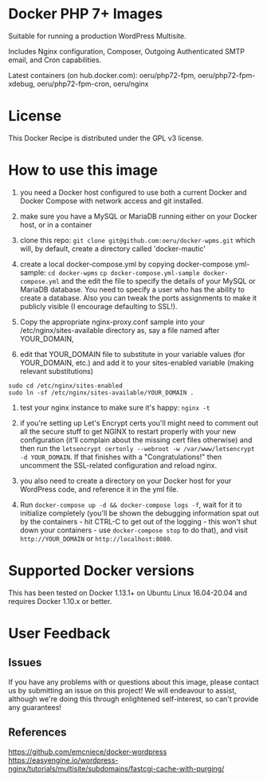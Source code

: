 Docker PHP 7+ Images
====================

Suitable for running a production WordPress Multisite. 

Includes Nginx configuration, Composer, Outgoing Authenticated SMTP email, and Cron capabilities.

Latest containers (on hub.docker.com): oeru/php72-fpm, oeru/php72-fpm-xdebug, oeru/php72-fpm-cron, oeru/nginx

# License

This Docker Recipe is distributed under the GPL v3 license.

# How to use this image

1. you need a Docker host configured to use both a current Docker and Docker Compose with network access and git installed.  

1. make sure you have a MySQL or MariaDB running either on your Docker host, or in a container

1. clone this repo:
`git clone git@github.com:oeru/docker-wpms.git`
which will, by default, create a directory called 'docker-mautic'

1. create a local docker-compose.yml by copying docker-compose.yml-sample:
`cd docker-wpms`
`cp docker-compose.yml-sample docker-compose.yml`
and the edit the file to specify the details of your MySQL or MariaDB database. You need to specify a user who has the ability to create a database. Also you can tweak the ports assignments to make it publicly visible (I encourage defaulting to SSL!).

1. Copy the appropriate nginx-proxy.conf sample into your /etc/nginx/sites-available directory as, say a file named after YOUR_DOMAIN,

1. edit that YOUR_DOMAIN file to substitute in your variable values (for YOUR_DOMAIN, etc.) and add it to your sites-enabled variable (making relevant substitutions)
```
sudo cd /etc/nginx/sites-enabled
sudo ln -sf /etc/nginx/sites-available/YOUR_DOMAIN .
```

1. test your nginx instance to make sure it's happy: `nginx -t`

1. if you're setting up Let's Encrypt certs you'll might need to comment out all the secure stuff to get NGINX to restart properly with your new configuration (it'll complain about the missing cert files otherwise) and then run the `letsencrypt certonly --webroot -w /var/www/letsencrypt -d YOUR_DOMAIN`. If that finishes with a "Congratulations!" then uncomment the SSL-related configuration and reload nginx.

1. you also need to create a directory on your Docker host for your WordPress code, and reference it in the yml file.

1. Run `docker-compose up -d && docker-compose logs -f`, wait for it to initialize completely (you'll be shown the debugging information spat out by the containers - hit CTRL-C to get out of the logging - this won't shut down your containers - use `docker-compose stop` to do that), and visit `http://YOUR_DOMAIN` or `http://localhost:8080`.

# Supported Docker versions

This has been tested on Docker 1.13.1+ on Ubuntu Linux 16.04-20.04 and requires Docker 1.10.x or better.

# User Feedback


## Issues

If you have any problems with or questions about this image, please contact us by submitting an issue on this project! We will endeavour to assist, although we're doing this through enlightened self-interest, so can't provide any guarantees!

## References
https://github.com/emcniece/docker-wordpress
https://easyengine.io/wordpress-nginx/tutorials/multisite/subdomains/fastcgi-cache-with-purging/
